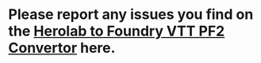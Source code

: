 # Please report any issues you find on the [Herolab to Foundry VTT PF2 Convertor](https://www.pf2player.com/) here.
